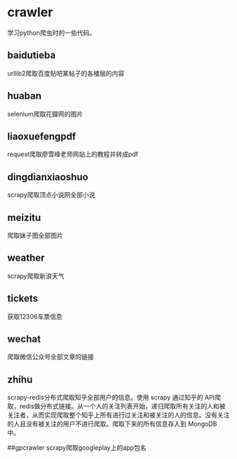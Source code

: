 # crawler
学习python爬虫时的一些代码。

## baidutieba
urllib2爬取百度贴吧某帖子的各楼层的内容

## huaban
selenium爬取花瓣网的图片

## liaoxuefengpdf
request爬取廖雪峰老师网站上的教程并转成pdf

## dingdianxiaoshuo
scrapy爬取顶点小说网全部小说

## meizitu
爬取妹子图全部图片

## weather
scrapy爬取新浪天气

## tickets
获取12306车票信息

## wechat
爬取微信公众号全部文章的链接

## zhihu
scrapy-redis分布式爬取知乎全部用户的信息。使用 scrapy 通过知乎的 API爬取，redis做分布式链接。从一个人的关注列表开始，递归爬取所有关注的人和被关注者，从而实现爬取整个知乎上所有进行过关注和被关注的人的信息。没有关注的人且没有被关注的用户不进行爬取。爬取下来的所有信息存入到 MongoDB 中。

##gpcrawler
scrapy爬取googleplay上的app包名
